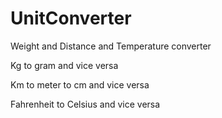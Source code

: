 # UnitConverter
Weight and Distance and Temperature converter

Kg to gram and vice versa

Km to meter to cm and vice versa

Fahrenheit to Celsius and vice versa
